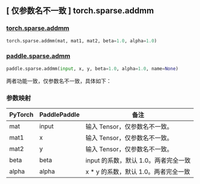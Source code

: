 ## [ 仅参数名不一致 ] torch.sparse.addmm

### [torch.sparse.addmm](https://pytorch.org/docs/stable/generated/torch.sparse.addmm.html?highlight=addmm#torch.sparse.addmm)

```python
torch.sparse.addmm(mat, mat1, mat2, beta=1.0, alpha=1.0)
```

### [paddle.sparse.admm](https://www.paddlepaddle.org.cn/documentation/docs/zh/develop/api/paddle/sparse/addmm_cn.html)

```python
paddle.sparse.addmm(input, x, y, beta=1.0, alpha=1.0, name=None)
```

两者功能一致，仅参数名不一致，具体如下：

### 参数映射

|PyTorch |  PaddlePaddle |  备注   |
|--------|  ------------- | --------------------------------------------------------------------------------------|
|mat | input|         输入 Tensor，仅参数名不一致。|
|mat1 |      x   |输入 Tensor，仅参数名不一致。|
|mat2|y| 输入 Tensor，仅参数名不一致。|
|beta|beta| input 的系数，默认 1.0。两者完全一致|
|alpha|alpha|  x * y 的系数，默认 1.0。两者完全一致|
